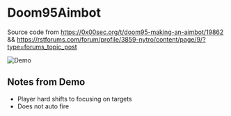 # Doom95Aimbot
Source code from https://0x00sec.org/t/doom95-making-an-aimbot/19862 &amp;&amp; https://rstforums.com/forum/profile/3859-nytro/content/page/9/?type=forums_topic_post


![Demo](Recording.gif)

## Notes from Demo
 * Player hard shifts to focusing on targets
 * Does not auto fire
 

